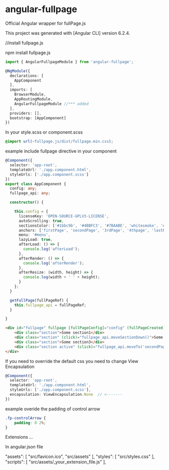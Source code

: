 # angular-fullpage
Official Angular wrapper for fullPage.js

This project was generated with [Angular CLI] version 6.2.4.


//install fullpage.js

npm install fullpage.js


```typescript
import { AngularFullpageModule } from 'angular-fullpage';

@NgModule({
  declarations: [
    AppComponent
  ],
  imports: [
    BrowserModule,
    AppRoutingModule,
    AngularFullpageModule //*** added
  ],
  providers: [],
  bootstrap: [AppComponent]
})
```

In your style.scss or component.scss

```css
@import url(~fullpage.js/dist/fullpage.min.css);
```

example include fullpage directive in your component

```typescript
@Component({
  selector: 'app-root',
  templateUrl: './app.component.html',
  styleUrls: ['./app.component.scss']
})
export class AppComponent {
  config: any;
  fullpage_api: any;

  constructor() {

    this.config = {
      licenseKey: 'OPEN-SOURCE-GPLV3-LICENSE',
      autoScrolling: true,
      sectionsColor: ['#1bbc9b', '#4BBFC3', '#7BAABE', 'whitesmoke', '#ccddff'],
      anchors: ['firstPage', 'secondPage', '3rdPage', '4thpage', 'lastPage'],
      menu: '#menu',
      lazyLoad: true,
      afterLoad: () => {
        console.log('afterLoad');
      },
      afterRender: () => {
        console.log('afterRender');
      },
      afterResize: (width, height) => {
        console.log(width + ' ' + height);
      }
    };
  }

  getFullPage(fullPageRef) {
    this.fullpage_api = fullPageRef;
  }

}
```

```html
<div id="fullpage" fullpage [fullPageConfig]="config" (fullPageCreated)="getFullPage($event)">
    <div class="section">Some section1</div>
	<div class="section" (click)="fullpage_api.moveSectionDown()">Some section2</div>
	<div class="section">Some section3</div>
	<div class="section active" (click)="fullpage_api.moveTo('secondPage', 2)">Some section4</div>
</div>
```

If you need to override the default css you need to change View Encapsulation

```typescript
@Component({
  selector: 'app-root',
  templateUrl: './app.component.html',
  styleUrls: ['./app.component.scss'],
  encapsulation: ViewEncapsulation.None  // <-------
})
```

example overide the padding of control arrow

```css
.fp-controlArrow {
    padding: 0 2%;
}
```


Extensions
...

In angular.json file

"assets": [
  "src/favicon.ico",
  "src/assets"
],
"styles": [
  "src/styles.css"
],
"scripts": [
  "src/assets/_your_extension_file.js"
],